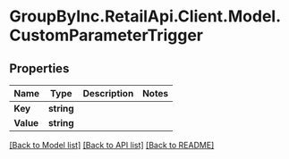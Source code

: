 # GroupByInc.RetailApi.Client.Model.CustomParameterTrigger

## Properties

Name | Type | Description | Notes
------------ | ------------- | ------------- | -------------
**Key** | **string** |  | 
**Value** | **string** |  | 

[[Back to Model list]](../README.md#documentation-for-models) [[Back to API list]](../README.md#documentation-for-api-endpoints) [[Back to README]](../README.md)

